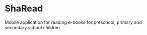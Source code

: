 # ShaRead
Mobile application for reading e-books for preschool, primary and secondary school children

